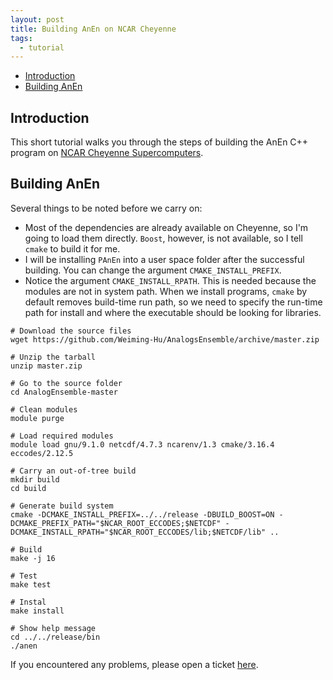 ```yaml
---
layout: post
title: Building AnEn on NCAR Cheyenne
tags:
  - tutorial
---
```


<!-- vim-markdown-toc GitLab -->

* [Introduction](#introduction)
* [Building AnEn](#building-anen)

<!-- vim-markdown-toc -->

Introduction
------------

This short tutorial walks you through the steps of building the AnEn C++ program on [NCAR Cheyenne Supercomputers](https://www2.cisl.ucar.edu/resources/computational-systems/cheyenne/cheyenne).

Building AnEn 
------------

Several things to be noted before we carry on:

- Most of the dependencies are already available on Cheyenne, so I'm going to load them directly. `Boost`, however, is not available, so I tell `cmake` to build it for me.
- I will be installing `PAnEn` into a user space folder after the successful building. You can change the argument `CMAKE_INSTALL_PREFIX`.
- Notice the argument `CMAKE_INSTALL_RPATH`. This is needed because the modules are not in system path. When we install programs, `cmake` by default removes build-time run path, so we need to specify the run-time path for install and where the executable should be looking for libraries.

```
# Download the source files
wget https://github.com/Weiming-Hu/AnalogsEnsemble/archive/master.zip

# Unzip the tarball
unzip master.zip

# Go to the source folder
cd AnalogEnsemble-master

# Clean modules
module purge

# Load required modules
module load gnu/9.1.0 netcdf/4.7.3 ncarenv/1.3 cmake/3.16.4 eccodes/2.12.5

# Carry an out-of-tree build
mkdir build
cd build

# Generate build system
cmake -DCMAKE_INSTALL_PREFIX=../../release -DBUILD_BOOST=ON -DCMAKE_PREFIX_PATH="$NCAR_ROOT_ECCODES;$NETCDF" -DCMAKE_INSTALL_RPATH="$NCAR_ROOT_ECCODES/lib;$NETCDF/lib" ..

# Build
make -j 16

# Test
make test

# Instal
make install

# Show help message
cd ../../release/bin
./anen
```

If you encountered any problems, please open a ticket [here](https://github.com/Weiming-Hu/AnalogsEnsemble/issues).
